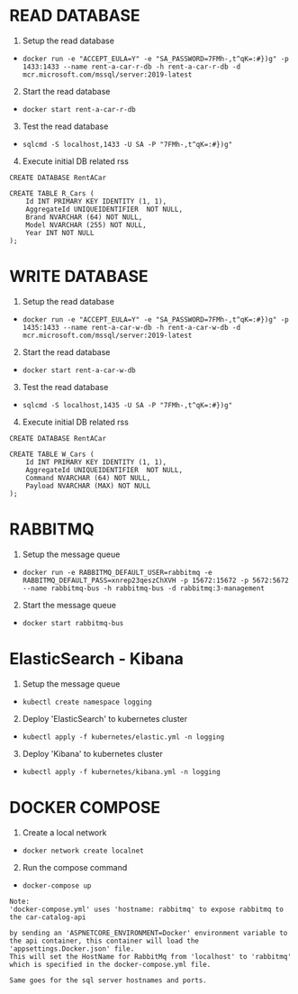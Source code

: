 # READ DATABASE

1. Setup the read database 

* `docker run -e "ACCEPT_EULA=Y" -e "SA_PASSWORD=7FMh-,t^qK=:#})g" -p 1433:1433 --name rent-a-car-r-db -h rent-a-car-r-db -d mcr.microsoft.com/mssql/server:2019-latest`

2. Start the read database

* `docker start rent-a-car-r-db`

3. Test the read database

* `sqlcmd -S localhost,1433 -U SA -P "7FMh-,t^qK=:#})g"`

4. Execute initial DB related rss

```
CREATE DATABASE RentACar

CREATE TABLE R_Cars (
    Id INT PRIMARY KEY IDENTITY (1, 1),
    AggregateId UNIQUEIDENTIFIER  NOT NULL,
    Brand NVARCHAR (64) NOT NULL,
    Model NVARCHAR (255) NOT NULL,
    Year INT NOT NULL
);
```


# WRITE DATABASE

1. Setup the read database 

* `docker run -e "ACCEPT_EULA=Y" -e "SA_PASSWORD=7FMh-,t^qK=:#})g" -p 1435:1433 --name rent-a-car-w-db -h rent-a-car-w-db -d mcr.microsoft.com/mssql/server:2019-latest`

2. Start the read database

* `docker start rent-a-car-w-db`

3. Test the read database

* `sqlcmd -S localhost,1435 -U SA -P "7FMh-,t^qK=:#})g"`

4. Execute initial DB related rss

```
CREATE DATABASE RentACar

CREATE TABLE W_Cars (
    Id INT PRIMARY KEY IDENTITY (1, 1),
    AggregateId UNIQUEIDENTIFIER  NOT NULL,
    Command NVARCHAR (64) NOT NULL,
    Payload NVARCHAR (MAX) NOT NULL
);
```

# RABBITMQ

1. Setup the message queue

* `docker run -e RABBITMQ_DEFAULT_USER=rabbitmq -e RABBITMQ_DEFAULT_PASS=xnrep23qeszChXVH -p 15672:15672 -p 5672:5672 --name rabbitmq-bus -h rabbitmq-bus -d rabbitmq:3-management` 

2. Start the message queue

* `docker start rabbitmq-bus`



# ElasticSearch - Kibana

1. Setup the message queue

* `kubectl create namespace logging`

2. Deploy 'ElasticSearch' to kubernetes cluster

* `kubectl apply -f kubernetes/elastic.yml -n logging`

3. Deploy 'Kibana' to kubernetes cluster

* `kubectl apply -f kubernetes/kibana.yml -n logging`


# DOCKER COMPOSE

1. Create a local network

* `docker network create localnet`

2. Run the compose command

* `docker-compose up`

```
Note:
'docker-compose.yml' uses 'hostname: rabbitmq' to expose rabbitmq to the car-catalog-api 

by sending an 'ASPNETCORE_ENVIRONMENT=Docker' environment variable to the api container, this container will load the 'appsettings.Docker.json' file.
This will set the HostName for RabbitMq from 'localhost' to 'rabbitmq' which is specified in the docker-compose.yml file.

Same goes for the sql server hostnames and ports.
```
